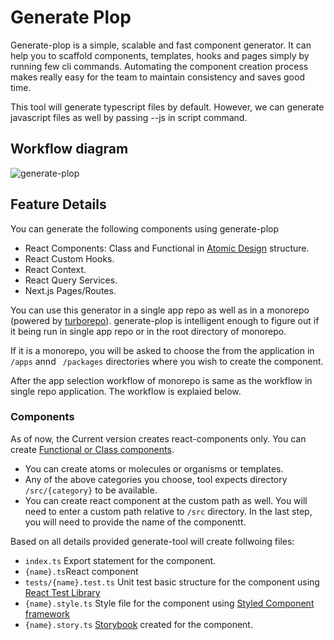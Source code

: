 
# Generate Plop

Generate-plop is a simple, scalable and fast component generator. It can help 
you to scaffold components, templates, hooks and pages simply by running few 
cli commands. Automating the component creation process makes really easy for 
the team to maintain consistency and saves good time. 

This tool will generate typescript files by default. However, we can generate
javascript files as well by passing --js in script command.

## Workflow diagram

![generate-plop](https://s10.gifyu.com/images/workflow928767aefb9d6b3d.png)


## Feature Details
You can generate the following components using generate-plop

- React Components: Class and Functional in [Atomic Design](https://atomicdesign.bradfrost.com/) structure. 
- React Custom Hooks.
- React Context.
- React Query Services.
- Next.js Pages/Routes.

You can use this generator in a single app repo as well as in a monorepo
(powered by [turborepo](https://turborepo.org/)).
generate-plop is intelligent enough to figure out if it being run in single app repo
or in the root directory of monorepo.

If it is a monorepo, you will be asked to choose the from the application in ```` /apps````
annd ```` /packages```` directories where you wish to create the component.

After the app selection workflow of monorepo is same as the workflow in single repo application. 
The workflow is explaied below.

### Components
As of now, the Current version creates react-components only. You can create [Functional
or Class components](https://reactjs.org/docs/components-and-props.html).
- You can create atoms or molecules or organisms or templates.
- Any of the above categories you choose, tool expects directory ````/src/{category}```` 
    to be available.
- You can create react component at the custom path as well. You will need to enter
    a custom path relative to ````/src```` directory.
In the last step, you will need to provide the name of the componentt.

Based on all details provided generate-tool will create follwoing files:
 - ````index.ts```` Export statement for the component.
 - ````{name}.ts````React component
 - ````tests/{name}.test.ts```` Unit test basic structure for the component using [React Test Library](https://testing-library.com/docs/react-testing-library/intro/)
 - ````{name}.style.ts```` Style file for the component using [Styled Component framework](https://styled-components.com/)
 - ````{name}.story.ts```` [Storybook](https://storybook.js.org/) created for the component.
 
